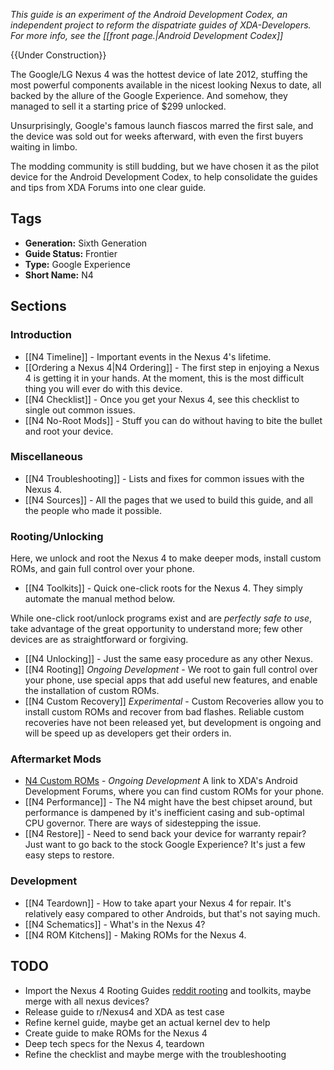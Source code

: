 *This guide is an experiment of the Android Development Codex, an independent project to reform the dispatriate guides of XDA-Developers. For more info, see the [[front page.|Android Development Codex]]*

{{Under Construction}}

The Google/LG Nexus 4 was the hottest device of late 2012, stuffing the most powerful components available in the nicest looking Nexus to date, all backed by the allure of the Google Experience. And somehow, they managed to sell it a starting price of $299 unlocked.

Unsurprisingly, Google's famous launch fiascos marred the first sale, and the device was sold out for weeks afterward, with even the first buyers waiting in limbo. 

The modding community is still budding, but we have chosen it as the pilot device for the Android Development Codex, to help consolidate the guides and tips from XDA Forums into one clear guide.

## Tags

* **Generation:** Sixth Generation
* **Guide Status:** Frontier
* **Type:** Google Experience
* **Short Name:** N4

## Sections

### Introduction

* [[N4 Timeline]] - Important events in the Nexus 4's lifetime.
* [[Ordering a Nexus 4|N4 Ordering]] - The first step in enjoying a Nexus 4 is getting it in your hands. At the moment, this is the most difficult thing you will ever do with this device.
* [[N4 Checklist]] - Once you get your Nexus 4, see this checklist to single out common issues.
* [[N4 No-Root Mods]] - Stuff you can do without having to bite the bullet and root your device.

### Miscellaneous

* [[N4 Troubleshooting]] - Lists and fixes for common issues with the Nexus 4.
* [[N4 Sources]] - All the pages that we used to build this guide, and all the people who made it possible.

### Rooting/Unlocking

Here, we unlock and root the Nexus 4 to make deeper mods, install custom ROMs, and gain full control over your phone.

* [[N4 Toolkits]] - Quick one-click roots for the Nexus 4. They simply automate the manual method below.

While one-click root/unlock programs exist and are *perfectly safe to use*, take advantage of the great opportunity to understand more; few other devices are as straightforward or forgiving.

* [[N4 Unlocking]] - Just the same easy procedure as any other Nexus.
* [[N4 Rooting]] *Ongoing Development* - We root to gain full control over your phone, use special apps that add useful new features, and enable the installation of custom ROMs.
* [[N4 Custom Recovery]] *Experimental* - Custom Recoveries allow you to install custom ROMs and recover from bad flashes. Reliable custom recoveries have not been released yet, but development is ongoing and will be speed up as developers get their orders in.

### Aftermarket Mods

* [N4 Custom ROMs](http://forum.xda-developers.com/forumdisplay.php?f=1911) - *Ongoing Development* A link to XDA's Android Development Forums, where you can find custom ROMs for your phone.
* [[N4 Performance]] - The N4 might have the best chipset around, but performance is dampened by it's inefficient casing and sub-optimal CPU governor. There are ways of sidestepping the issue.
* [[N4 Restore]] - Need to send back your device for warranty repair? Just want to go back to the stock Google Experience? It's just a few easy steps to restore.

### Development

* [[N4 Teardown]] - How to take apart your Nexus 4 for repair. It's relatively easy compared to other Androids, but that's not saying much.
* [[N4 Schematics]] - What's in the Nexus 4?
* [[N4 ROM Kitchens]] - Making ROMs for the Nexus 4.

## TODO

* Import the Nexus 4 Rooting Guides [reddit rooting](http://www.reddit.com/r/nexus4/comments/14kghb/how_to_unlockroot_your_nexus_4_with_adb_a/) and toolkits, maybe merge with all nexus devices?
* Release guide to r/Nexus4 and XDA as test case
* Refine kernel guide, maybe get an actual kernel dev to help
* Create guide to make ROMs for the Nexus 4
* Deep tech specs for the Nexus 4, teardown
* Refine the checklist and maybe merge with the troubleshooting